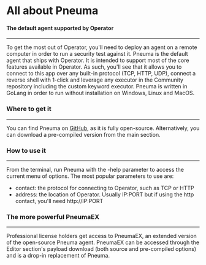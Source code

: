 # All about Pneuma

#### The default agent supported by Operator

---

To get the most out of Operator, you'll need to deploy an agent on a remote computer 
in order to run a security test against it. Pneuma is the default agent that ships with Operator. 
It is intended to support most of the core features available in Operator. As such, you'll
see that it allows you to connect to this app over any built-in protocol (TCP, HTTP, UDP),
connect a reverse shell with 1-click and leverage any executor in the Community repository 
including the custom keyword executor. Pneuma is written in GoLang in order to run without installation on Windows, Linux and MacOS.

### Where to get it

---

You can find Pneuma on [GitHub](https://github.com/preludeorg/pneuma), as it is fully open-source. 
Alternatively, you can download a pre-compiled version from the main section.

### How to use it

---

From the terminal, run Pneuma with the -help parameter to access the current menu of options. 
The most popular parameters to use are:

- contact: the protocol for connecting to Operator, such as TCP or HTTP
- address: the location of Operator. Usually IP:PORT but if using the http contact, you'll need http://IP:PORT


### The more powerful PneumaEX

---

Professional license holders get access to PneumaEX, an extended version of the open-source Pneuma
agent. PneumaEX can be accessed through the Editor section's payload download (both source and 
pre-compiled options) and is a drop-in replacement of Pneuma.


